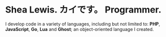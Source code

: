 <h1 class="text-2xl sm:text-3xl md:text-4xl font-extrabold leading-none tracking-tight">
    <span class="block">Shea Lewis.</span>
    <span class="block">カイです。</span>
    <span class="block mt-6">Programmer.</span>
</h1>

<div class="prose dark:prose-light lg:prose-lg mt-12">
    I develop code in a variety of languages, including but not limited to: <b>PHP</b>, <b>JavaScript</b>, <b>Go</b>, <b>Lua</b> and <b>Ghost</b>; an object-oriented language I created.
</div>

